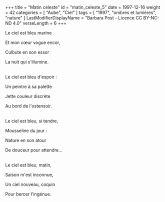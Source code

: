 +++
title = "Matin céleste"
id = "matin_celeste_5"
date = 1997-12-16
weight = 42
categories = [ "Aube", "Ciel" ]
tags = [ "1997", "ombres et lumières", "nature" ]
LastModifierDisplayName = "Barbara Post - Licence CC BY-NC-ND 4.0"
verseLength = 6
+++

Le ciel est bleu marine

Et mon cœur vogue encor,

Culbute en son essor

La nuit qui s'illumine.

 \
Le ciel est bleu d'espoir :

Un peintre à sa palette

Jette couleur discrète

Au bord de l'ostensoir.

 \
Le ciel est bleu, si tendre,

Mousseline du jour :

Nature en son atour

De douceur pour attendre...

 \
Le ciel est bleu, matin,

Saison m'est inconnue,

Un ciel nouveau, coquin

Pour bercer l'ingénue.
